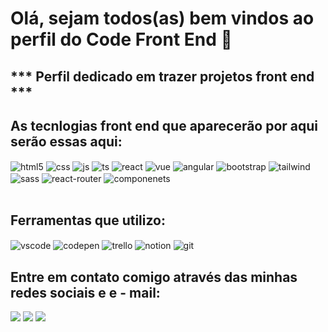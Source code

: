   #  Olá, sejam todos(as) bem vindos ao perfil do Code Front End 👋
 
 ## ***  Perfil dedicado em trazer projetos front end ***
 ## As tecnlogias front end que aparecerão por aqui serão essas aqui:
                                                    
 <div style="display: inline_block">
  <img align="center" alt="html5" src="https://img.shields.io/badge/HTML5-E34F26?style=for-the-badge&logo=html5&logoColor=white" />
  <img align="center" alt="css" src="https://img.shields.io/badge/CSS3-1572B6?style=for-the-badge&logo=css3&logoColor=white" />
  <img align="center" alt="js" src="https://img.shields.io/badge/JavaScript-323330?style=for-the-badge&logo=javascript&logoColor=F7DF1E" />
  <img align="center" alt="ts" src="https://img.shields.io/badge/TypeScript-007ACC?style=for-the-badge&logo=typescript&logoColor=white" />
  <img align="center" alt="react" src="https://img.shields.io/badge/React-20232A?style=for-the-badge&logo=react&logoColor=61DAFB" />
  <img align="center" alt="vue" src="https://img.shields.io/badge/Vue.js-35495E?style=for-the-badge&logo=vue.js&logoColor=4FC08D" />
  <img align="center" alt="angular" src= "https://img.shields.io/badge/Angular-DD0031?style=for-the-badge&logo=angular&logoColor=white" />
  <img align="center" alt="bootstrap" src= "https://img.shields.io/badge/Bootstrap-563D7C?style=for-the-badge&logo=bootstrap&logoColor=white" />
  <img align="center" alt="tailwind" src= "https://img.shields.io/badge/Tailwind_CSS-38B2AC?style=for-the-badge&logo=tailwind-css&logoColor=white" />
  <img align="center" alt="sass" src="https://img.shields.io/badge/Sass-CC6699?style=for-the-badge&logo=sass&logoColor=white" />
  <img align="center" alt="react-router" src= "https://img.shields.io/badge/React_Router-CA4245?style=for-the-badge&logo=react-router&logoColor=white" />
  <img align="center" alt="componenets" src= "https://img.shields.io/badge/styled--components-DB7093?style=for-the-badge&logo=styled-components&logoColor=white" />

</div><br/>

## Ferramentas que utilizo:

<div style="display: inline_block">
  <img align="center" alt="vscode" src="https://img.shields.io/badge/Visual_Studio_Code-0078D4?style=for-the-badge&logo=visual%20studio%20code&logoColor=white" />
  <img align="center" alt="codepen" src="https://img.shields.io/badge/Codepen-000000?style=for-the-badge&logo=codepen&logoColor=white" />
  <img align="center" alt="trello" src="https://img.shields.io/badge/Trello-0052CC?style=for-the-badge&logo=trello&logoColor=white" />
  <img align="center" alt="notion" src="https://img.shields.io/badge/Notion-000000?style=for-the-badge&logo=notion&logoColor=white" />
  <img align="center" alt="git" src="https://img.shields.io/badge/GIT-E44C30?style=for-the-badge&logo=git&logoColor=white" />
</div>
                                                                                                  
## Entre em contato comigo através das minhas redes sociais e e - mail:
                                                    
 <div style="display: inline_block">
  <a href= "https://mail.google.com/mail/u/0/?tab=rm&ogbl#inbox" target="_blank" > <img src="https://img.shields.io/badge/Gmail-D14836?style=for-the-badge&logo=gmail&logoColor=white" target="_blank"/></a>
  <a href= "https://www.tiktok.com/@codefrontend" target="_blank"> <img src="https://img.shields.io/badge/TikTok-000000?style=for-the-badge&logo=tiktok&logoColor=white" target="_blank"/></a>
  <a href= "https://www.instagram.com/frontnewcodeend/" target="_blank"> <img src="https://img.shields.io/badge/Instagram-E4405F?style=for-the-badge&logo=instagram&logoColor=white" target="_blank"/></a>
  
 </div> 
